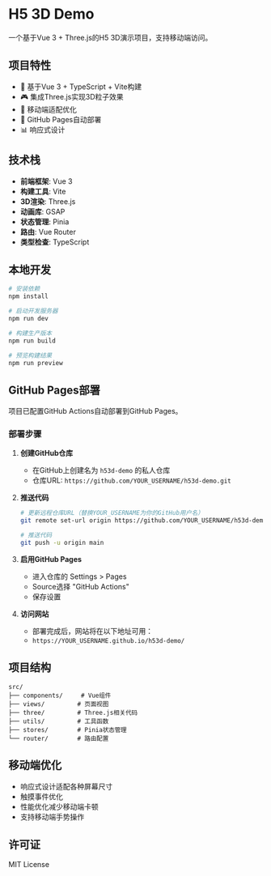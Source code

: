 # H5 3D Demo

一个基于Vue 3 + Three.js的H5 3D演示项目，支持移动端访问。

## 项目特性

- 🎨 基于Vue 3 + TypeScript + Vite构建
- 🎮 集成Three.js实现3D粒子效果
- 📱 移动端适配优化
- 🚀 GitHub Pages自动部署
- 📊 响应式设计

## 技术栈

- **前端框架**: Vue 3
- **构建工具**: Vite
- **3D渲染**: Three.js
- **动画库**: GSAP
- **状态管理**: Pinia
- **路由**: Vue Router
- **类型检查**: TypeScript

## 本地开发

```bash
# 安装依赖
npm install

# 启动开发服务器
npm run dev

# 构建生产版本
npm run build

# 预览构建结果
npm run preview
```

## GitHub Pages部署

项目已配置GitHub Actions自动部署到GitHub Pages。

### 部署步骤

1. **创建GitHub仓库**
   - 在GitHub上创建名为 `h53d-demo` 的私人仓库
   - 仓库URL: `https://github.com/YOUR_USERNAME/h53d-demo.git`

2. **推送代码**
   ```bash
   # 更新远程仓库URL（替换YOUR_USERNAME为你的GitHub用户名）
   git remote set-url origin https://github.com/YOUR_USERNAME/h53d-demo.git
   
   # 推送代码
   git push -u origin main
   ```

3. **启用GitHub Pages**
   - 进入仓库的 Settings > Pages
   - Source选择 "GitHub Actions"
   - 保存设置

4. **访问网站**
   - 部署完成后，网站将在以下地址可用：
   - `https://YOUR_USERNAME.github.io/h53d-demo/`

## 项目结构

```
src/
├── components/     # Vue组件
├── views/         # 页面视图
├── three/         # Three.js相关代码
├── utils/         # 工具函数
├── stores/        # Pinia状态管理
└── router/        # 路由配置
```

## 移动端优化

- 响应式设计适配各种屏幕尺寸
- 触摸事件优化
- 性能优化减少移动端卡顿
- 支持移动端手势操作

## 许可证

MIT License